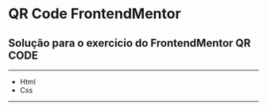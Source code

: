 # QR Code FrontendMentor
<h2>Solução para o exercicio do FrontendMentor QR CODE</h2>

<hr>

<ul>
<li>Html </li>
<li>Css </li>
</ul>

<hr>
